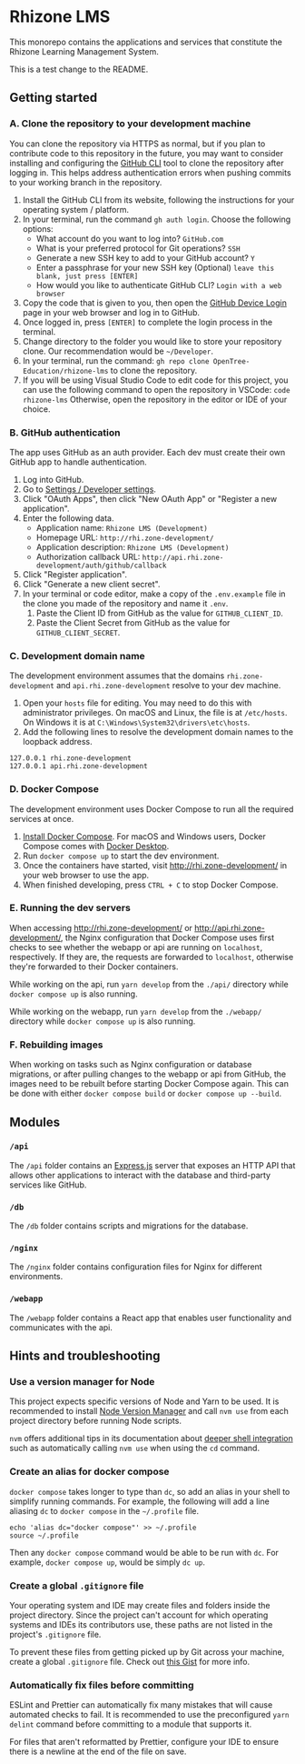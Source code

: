 # Rhizone LMS

This monorepo contains the applications and services that constitute the Rhizone
Learning Management System.

This is a test change to the README.

## Getting started

### A. Clone the repository to your development machine

You can clone the repository via HTTPS as normal, but if you plan to contribute
code to this repository in the future, you may want to consider installing and
configuring the [GitHub CLI](https://cli.github.com/) tool to clone the
repository after logging in. This helps address authentication errors when
pushing commits to your working branch in the repository.

1. Install the GitHub CLI from its website, following the instructions for your
   operating system / platform.
2. In your terminal, run the command `gh auth login`. Choose the following
   options:
   - What account do you want to log into? `GitHub.com`
   - What is your preferred protocol for Git operations? `SSH`
   - Generate a new SSH key to add to your GitHub account? `Y`
   - Enter a passphrase for your new SSH key (Optional) `leave this blank,
just press [ENTER]`
   - How would you like to authenticate GitHub CLI? `Login with a web browser`
3. Copy the code that is given to you, then open the
   [GitHub Device Login](https://github.com/login/device) page in your web
   browser and log in to GitHub.
4. Once logged in, press `[ENTER]` to complete the login process in the
   terminal.
5. Change directory to the folder you would like to store your repository
   clone. Our recommendation would be `~/Developer`.
6. In your terminal, run the command:
   `gh repo clone OpenTree-Education/rhizone-lms` to clone the repository.
7. If you will be using Visual Studio Code to edit code for this project, you
   can use the following command to open the repository in VSCode:
   `code rhizone-lms`
   Otherwise, open the repository in the editor or IDE of your choice.

### B. GitHub authentication

The app uses GitHub as an auth provider. Each dev must create their own GitHub
app to handle authentication.

1. Log into GitHub.
2. Go to [Settings / Developer settings](https://github.com/settings/apps).
3. Click "OAuth Apps", then click "New OAuth App" or "Register a new
   application".
4. Enter the following data.
   - Application name: `Rhizone LMS (Development)`
   - Homepage URL: `http://rhi.zone-development/`
   - Application description: `Rhizone LMS (Development)`
   - Authorization callback URL:
     `http://api.rhi.zone-development/auth/github/callback`
5. Click "Register application".
6. Click "Generate a new client secret".
7. In your terminal or code editor, make a copy of the `.env.example` file in
   the clone you made of the repository and name it `.env`.
   1. Paste the Client ID from GitHub as the value for `GITHUB_CLIENT_ID`.
   2. Paste the Client Secret from GitHub as the value for
      `GITHUB_CLIENT_SECRET`.

### C. Development domain name

The development environment assumes that the domains `rhi.zone-development` and
`api.rhi.zone-development` resolve to your dev machine.

1. Open your `hosts` file for editing. You may need to do this with
   administrator privileges. On macOS and Linux, the file is at `/etc/hosts`.
   On Windows it is at `C:\Windows\System32\drivers\etc\hosts`.
2. Add the following lines to resolve the development domain names to the
   loopback address.

```
127.0.0.1 rhi.zone-development
127.0.0.1 api.rhi.zone-development
```

### D. Docker Compose

The development environment uses Docker Compose to run all the required services
at once.

1. [Install Docker Compose](https://docs.docker.com/compose/install/). For macOS
   and Windows users, Docker Compose comes with
   [Docker Desktop](https://www.docker.com/products/docker-desktop).
2. Run `docker compose up` to start the dev environment.
3. Once the containers have started, visit http://rhi.zone-development/ in your
   web browser to use the app.
4. When finished developing, press `CTRL + C` to stop Docker Compose.

### E. Running the dev servers

When accessing http://rhi.zone-development/ or http://api.rhi.zone-development/,
the Nginx configuration that Docker Compose uses first checks to see whether the
webapp or api are running on `localhost`, respectively. If they are, the
requests are forwarded to `localhost`, otherwise they're forwarded to their
Docker containers.

While working on the api, run `yarn develop` from the `./api/` directory while
`docker compose up` is also running.

While working on the webapp, run `yarn develop` from the `./webapp/` directory
while `docker compose up` is also running.

### F. Rebuilding images

When working on tasks such as Nginx configuration or database migrations, or
after pulling changes to the webapp or api from GitHub, the images need to be
rebuilt before starting Docker Compose again. This can be done with either
`docker compose build` or `docker compose up --build`.

## Modules

### `/api`

The `/api` folder contains an [Express.js](https://expressjs.com/) server that
exposes an HTTP API that allows other applications to interact with the
database and third-party services like GitHub.

### `/db`

The `/db` folder contains scripts and migrations for the database.

### `/nginx`

The `/nginx` folder contains configuration files for Nginx for different
environments.

### `/webapp`

The `/webapp` folder contains a React app that enables user functionality and
communicates with the api.

## Hints and troubleshooting

### Use a version manager for Node

This project expects specific versions of Node and Yarn to be used. It is
recommended to install [Node Version Manager](https://github.com/nvm-sh/nvm) and
call `nvm use` from each project directory before running Node scripts.

`nvm` offers additional tips in its documentation about
[deeper shell integration](https://github.com/nvm-sh/nvm#deeper-shell-integration)
such as automatically calling `nvm use` when using the `cd` command.

### Create an alias for docker compose

`docker compose` takes longer to type than `dc`, so add an alias in your shell
to simplify running commands. For example, the following will add a line
aliasing `dc` to `docker compose` in the `~/.profile` file.

```
echo 'alias dc="docker compose"' >> ~/.profile
source ~/.profile
```

Then any `docker compose` command would be able to be run with `dc`. For
example, `docker compose up`, would be simply `dc up`.

### Create a global `.gitignore` file

Your operating system and IDE may create files and folders inside the project
directory. Since the project can't account for which operating systems and IDEs
its contributors use, these paths are not listed in the project's `.gitignore`
file.

To prevent these files from getting picked up by Git across your machine, create
a global `.gitignore` file. Check out
[this Gist](https://gist.github.com/subfuzion/db7f57fff2fb6998a16c) for more
info.

### Automatically fix files before committing

ESLint and Prettier can automatically fix many mistakes that will cause
automated checks to fail. It is recommended to use the preconfigured
`yarn delint` command before committing to a module that supports it.

For files that aren't reformatted by Prettier, configure your IDE to ensure
there is a newline at the end of the file on save.
